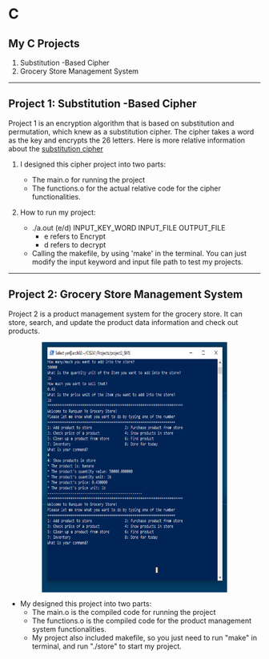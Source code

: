 # C
## My C Projects
1. Substitution -Based Cipher
2. Grocery Store Management System
---

## Project 1: Substitution -Based Cipher

Project 1 is an encryption algorithm that is based on substitution and permutation, which knew as a substitution cipher.  The cipher takes a word as the key and encrypts the 26 letters.  Here is more relative information about the [substitution cipher](https://en.wikipedia.org/wiki/Substitution_cipher)

1. I designed this cipher project into two parts:
    + The main.o for running the project
    + The functions.o for the actual relative code for the cipher functionalities.

2. How to run my project:
    + ./a.out    (e/d)     INPUT_KEY_WORD     INPUT_FILE OUTPUT_FILE
        - e refers to Encrypt
        - d refers to decrypt
    + Calling the makefile, by using 'make' in the terminal.  You can just modify the input keyword and input file path to test my projects.

---
## Project 2: Grocery Store Management System

Project 2 is a product management system for the grocery store. It can store, search, and update the product data information and check out products.

<html>
    <div style="display:flex; justify-content: center;">
        <img width="370" height="500" src="img/c_p2_01.PNG"/>
    </div>
</html>


+ My designed this project into two parts:
    - The main.o is the compiled code for running the project
    - The functions.o is the compiled code for the product management system functionalities.
    - My project also included makefile, so you just need to run "make" in terminal, and run "./store" to start my project.
